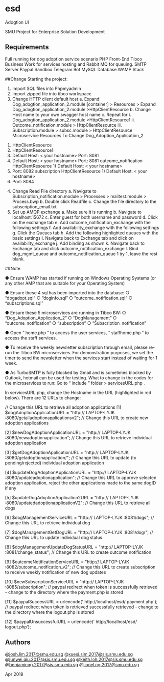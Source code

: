 # esd
Adogtion UI

SMU Project for Enterprise Solution Development

## Requirements
Full running for dog adoption service scenario
PHP Front-End
Tibco Business Work for services hosting and Rabbit MQ for queuing.
SMTP Server
Paypal Sandbox
Telegram Bot 
MySQL Database
WAMP Stack

##Change
Starting the project:
1. Import SQL files into Phpmyadmin
2. Import zipped file into tibco workspace
3. Change HTTP client default host
a. Expand Dog_adogtion_application_2.module [container] > Resources >
Expand Dog_adogtion_application_2.module >HttpClientResource
b. Change Host name to your own swagger host name
c. Repeat for
i. Dog_adogtion_application_2.module >HttpClientResource1
ii. Outcome_notification.module > HttpClientResource
iii. Subscription.module > subsc.module > HttpClientResource
Microservice Resources To Change Dog_Adoption_Application_2
1) HttpClientResource
2) HttpClientResource1
1) Default Host: < your hostname>
Port: 8081
2) Default Host: < your hostname>
Port: 8081
outcome_notification HttpClientResource 1) Default Host: < your hostname>
2) Port: 8082
subscription HttpClientResource 1) Default Host: < your hostname>
2) Port: 8084
4. Change Read File directory
a. Navigate to Subscription_notification.module > Processes > mailtest.module > Process.bwp
b. Double click Readfile
c. Change the file directory to the subscription_email.txt
5. Set up AMQP exchange
a. Make sure it is running
b. Navigate to localhost:15672
c. Enter guest for both username and password
d. Click on the exchange tab
e. Add outcome_notification_exchange with the following settings
f. Add availability_exchange with the following settings
g. Click the Queues tab
h. Add the following highlighted queues with the basic settings
i. Navigate back to Exchange tab and click on availability_exchange
j. Add binding as shown
k. Navigate back to Exchange tab and click outcome_notification_exchange
l. Bind dog_mgmt_queue and outcome_notification_queue 1 by 1, leave the rest blank.

##Note:

● Ensure WAMP has started if running on Windows Operating Systems (or any
other AMP that are suitable for your Operating System)

● Ensure these 4 sql has been imported into the database:
○ “dogadopt.sql”
○ “doginfo.sql”
○ “outcome_notification.sql”
○ “subscriptions.sql”

● Ensure these 5 microservices are running in Tibco BW:
○ “Dog_Adoption_Application_2”
○ “DogManagement”
○ “outcome_notification”
○ “subscription”
○ “Subscription_notification”

● Open “ home.php ” to access the user services, “ staffhome.php ” to access
the staff services.

● To receive the weekly newsletter subscription through email, please re-run the
Tibco BW microservices. For demonstration purposes, we set the timer to
send the newsletter when the services start instead of waiting for 1 week.

● As TurboSMTP is fully blocked by Gmail and is sometimes blocked by
Outlook, hotmail can be used for testing.
What to change in the codes for the microservices to run:
Go to “ include ” folder > servicesURL.php .

In servicesURL.php, change the Hostname in the URL (highlighted in red below). There
are 12 URLs to change:

// Change this URL to retrieve all adoption applications
[1] $dogAdoptionApplicationURL =
"http:// LAPTOP-LYJK :8080/getalladoptionapplicationsv2";
// Change this URL to create new adoption applications

[2] $newDogAdoptionApplicationURL =
"http:// LAPTOP-LYJK :8080/newadoptionapplication";
// Change this URL to retrieve individual adoption application

[3] $getDogAdoptionApplicationURL = "http:// LAPTOP-LYJK :8080/getadoptionapplication/";
// Change this URL to update (to pending/rejected) individual adoption application

[4] $updateDogAdoptionApplicationURL =
"http:// LAPTOP-LYJK :8080/updateadoptionapplication";
// Change this URL to approve selected adoption application, reject the other
applications made to the same dogID if any

[5] $updateDogAdoptionApplication2URL =
"http:// LAPTOP-LYJK :8080/updatedadoptionapplicationV2";
// Change this URL to retrieve all dogs

[6] $dogManagementServiceURL = "http:// LAPTOP-LYJK :8081/dogs";
// Change this URL to retrieve individual dog

[7] $dogManagementGetDogURL = "http:// LAPTOP-LYJK :8081/dog/";
// Change this URL to update individual dog status

[8] $dogManagementUpdateDogStatusURL = "http:// LAPTOP-LYJK :8081/change_status";
// Change this URL to create outcome notification

[9] $outcomeNotificationServiceURL = "http:// LAPTOP-LYJK :8082/outcome_notification_v2";
// Change this URL to create subscription to receive weekly notification of new dog
updates

[10] $newSubscriptionServiceURL = "http:// LAPTOP-LYJK :8085/subscription";
// paypal redirect when token is successfully retrieved - change to the directory where
the payment.php is stored

[11] $paypalSuccessURL = urlencode(' http://localhost/esd/ payment.php');
// paypal redirect when token is retrieved successfully retrieved - change to the
directory where the logout.php is stored

[12] $paypalUnsuccessfulURL = urlencode(' http://localhost/esd/ logout.php');


## Authors
@josh.lim.2017@smu.edu.sg
@xuesi.sim.2017@sis.smu.edu.sg
@junwei.qiu.2017@sis.smu.edu.sg
@keith.loh.2017@sis.smu.edu.sg
@benjaminng.2017@sis.smu.edu.sg
@lionel.ng.2017@smu.edu.sg

Apr 2019
